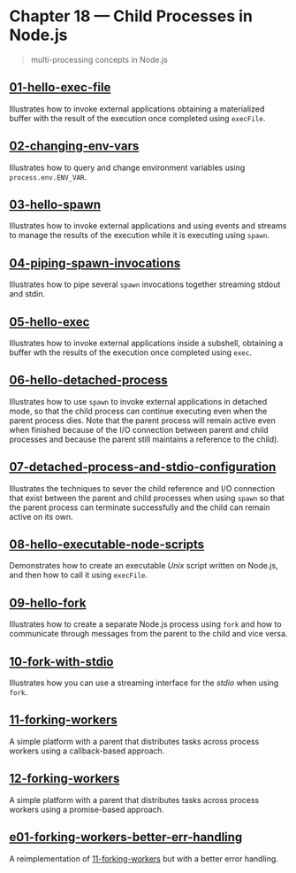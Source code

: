 # Chapter 18 &mdash; Child Processes in Node.js
> multi-processing concepts in Node.js

## [01-hello-exec-file](./01-hello-exec-file/)
Illustrates how to invoke external applications obtaining a materialized buffer with the result of the execution once completed using `execFile`.

## [02-changing-env-vars](./02-changing-env-vars/)
Illustrates how to query and change environment variables using `process.env.ENV_VAR`.

## [03-hello-spawn](./03-hello-spawn/)
Illustrates how to invoke external applications and using events and streams to manage the results of the execution while it is executing using `spawn`.

## [04-piping-spawn-invocations](./04-piping-spawn-invocations/)
Illustrates how to pipe several `spawn` invocations together streaming stdout and stdin.

## [05-hello-exec](./05-hello-exec/)
Illustrates how to invoke external applications inside a subshell, obtaining a buffer wth the results of the execution once completed using `exec`.

## [06-hello-detached-process](./06-hello-detached-process/)
Illustrates how to use `spawn` to invoke external applications in detached mode, so that the child process can continue executing even when the parent process dies. Note that the parent process will remain active even when finished because of the I/O connection between parent and child processes and because the parent still maintains a reference to the child).

## [07-detached-process-and-stdio-configuration](./07-detached-process-and-stdio-configuration/)
Illustrates the techniques to sever the child reference and I/O connection that exist between the parent and child processes when using `spawn` so that the parent process can terminate successfully and the child can remain active on its own.

## [08-hello-executable-node-scripts](./08-hello-executable-node-scripts/)
Demonstrates how to create an executable *Unix* script written on Node.js, and then how to call it using `execFile`.

## [09-hello-fork](./09-hello-fork/)
Illustrates how to create a separate Node.js process using `fork` and how to communicate through messages from the parent to the child and vice versa.

## [10-fork-with-stdio](./10-fork-with-stdio/)
Illustrates how you can use a streaming interface for the *stdio* when using `fork`.

## [11-forking-workers](./11-forking-workers/)
A simple platform with a parent that distributes tasks across process workers using a callback-based approach.

## [12-forking-workers](./12-forking-workers-promises/)
A simple platform with a parent that distributes tasks across process workers using a promise-based approach.

## [e01-forking-workers-better-err-handling](./e01-forking-workers-better-err-handling/)
A reimplementation of [11-forking-workers](./11-forking-workers/) but with a better error handling.
